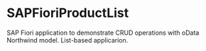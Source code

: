 # SAPFioriProductList
SAP Fiori application to demonstrate CRUD operations with oData Northwind model. List-based applicarion.
